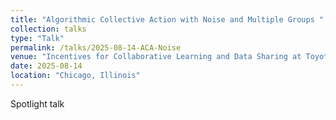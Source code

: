 ```yaml
---
title: "Algorithmic Collective Action with Noise and Multiple Groups "
collection: talks
type: "Talk"
permalink: /talks/2025-08-14-ACA-Noise
venue: "Incentives for Collaborative Learning and Data Sharing at Toyota Technical Institute"
date: 2025-08-14
location: "Chicago, Illinois"
---
```


Spotlight talk